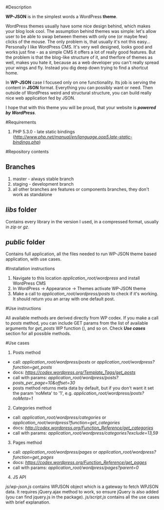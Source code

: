 #Description

**WP-JSON** is in the simplest words a WordPress **theme**.

WordPress themes usually have some nice design behind, which makes your blog look cool. The assumption behind themes was simple: let's allow user to be able to swap between themes with only one (or maybe few) clicks of the mouse. The only problem is, that usually it's not this easy... Personally I like WordPress CMS. It's very well designed, looks good and works just fine - as a simple CMS it offers a lot of really good features. But the problem is that the blog-like structure of it, and therfore of themes as well, makes you hate it, because as a web developer you can't really spread your wings and fly. Instead you dig deep down trying to find a shortcut home.

In **WP-JSON** case I focused only on one functionality. Its job is serving the content in **JSON** format. Everything you can possibly want or need. Then outside of WordPress weird and structural structure, you can build really nice web application fed by JSON.

I hope that with this theme you will be proud, that your website is **_powered by WordPress_**.

#Requirements

1. PHP 5.3.0 - late static bindings (*http://www.php.net/manual/en/language.oop5.late-static-bindings.php*)

#Repository contents

## Branches

1. master - always stable branch
2. staging - development branch
3. all other branches are features or components branches, they don't work as standalone

## *libs* folder

Contains every library in the version I used, in a compressed format, usually in *zip* or *gz*.

## *public* folder

Contains full application, all the files needed to run WP-JSON theme based application, with use cases.

#Installation instructions

1. Navigate to this location *application_root/wordpress* and install WordPress CMS
2. In WordPress -> Appearance -> Themes activate WP-JSON theme
3. Make a call to *application_root/wordpress/posts* to check if it's working. It should return you an array with one default post.

#Use instructions

All available methods are derived directly from WP codex. If you make a call to *posts* method, you can include GET params from the list of available arguments for *get_posts* WP function (), and so on. Check **_Use cases_** section for all possible methods.

#Use cases

1. Posts method
 - call: *application_root/wordpress/posts* or *application_root/wordpress?function=get_posts*
 - docs: *https://codex.wordpress.org/Template_Tags/get_posts*
 - call with params: *application_root/wordpress/posts?posts_per_page=10&offset=30*
 - posts method returns meta data by default, but if you don't want it set the param 'noMeta' to '1', e.g. *application_root/wordpress/posts?noMeta=1*

2. Categories method
 - call: *application_root/wordpress/categories* or *application_root/wordpress?function=get_categories*
 - docs: *http://codex.wordpress.org/Function_Reference/get_categories*
 - call with params: *application_root/wordpress/categories?exclude=13,59*

3. Pages method
 - call: *application_root/wordpress/pages* or *application_root/wordpress?function=get_pages*
 - docs: *https://codex.wordpress.org/Function_Reference/get_pages*
 - call with params: *application_root/wordpress/pages?parent=0*

4. JS API

*js/wp-json.js* contains WPJSON object which is a gateway to fetch WPJSON data. It requires jQuery.ajax method to work, so ensure jQuery is also added (you can find jquery.js in the package). *js/script.js* contains all the use cases with brief explanation.